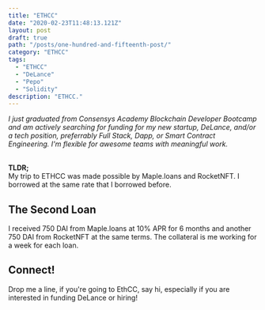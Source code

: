 ```yaml
---
title: "ETHCC"
date: "2020-02-23T11:48:13.121Z"
layout: post
draft: true
path: "/posts/one-hundred-and-fifteenth-post/"
category: "ETHCC"
tags:
  - "ETHCC"
  - "DeLance"
  - "Pepo"
  - "Solidity"
description: "ETHCC."
---
```

<em>
I just graduated from Consensys Academy Blockchain Developer Bootcamp and am actively searching for funding for my new startup, DeLance, and/or a tech position, preferrably Full Stack, Dapp, or Smart Contract Engineering. I'm flexible for awesome teams with meaningful work.

</em><Br/>
<strong>TLDR;</strong> <br/>My trip to ETHCC was made possible by Maple.loans and RocketNFT. I borrowed at the same rate that I borrowed before.  
 </em>

## The Second Loan

I received 750 DAI from Maple.loans at 10% APR for 6 months and another 750 DAI from RocketNFT at the same terms. The collateral is me working for a week for each loan. 

## Connect!

Drop me a line, if you're going to EthCC, say hi, especially if you are interested in funding DeLance or hiring!

